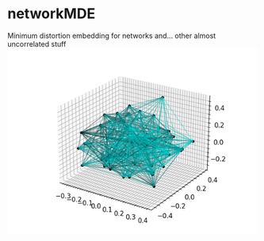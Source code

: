 # networkMDE
Minimum distortion embedding for networks and... other almost uncorrelated stuff
![eggbox](assets/ne.png)
